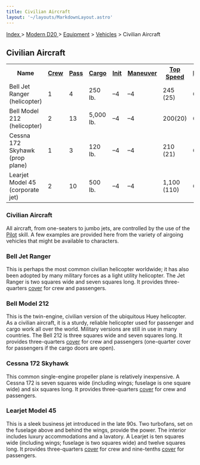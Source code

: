 ```yaml
---
title: Civilian Aircraft
layout: '~/layouts/MarkdownLayout.astro'
---
```


[ Index ](/) > [ Modern D20 ](/modern.d20.srd) > [Equipment](/modern.d20.srd/equipment) > [Vehicles](/modern.d20.srd/equipment/equipment.vehicles) > Civilian Aircraft

## Civilian Aircraft


<table> <tr> <th>Name</th> <th><a href="/modern.d20.srd/equipment/equipment.vehicles">Crew</a></th> <th><a href="/modern.d20.srd/equipment/equipment.vehicles">Pass</a></th> <th><a href="/modern.d20.srd/equipment/equipment.vehicles">Cargo</a></th> <th><a href="/modern.d20.srd/equipment/equipment.vehicles">Init</a></th> <th><a href="/modern.d20.srd/equipment/equipment.vehicles">Maneuver</a></th> <th><a href="/modern.d20.srd/equipment/equipment.vehicles">Top Speed</a></th> <th><a href="/modern.d20.srd/equipment/equipment.vehicles">Defense</a></th> <th><a href="/modern.d20.srd/equipment/equipment.vehicles">Hardness</a></th> <th><a href="/modern.d20.srd/equipment/equipment.vehicles">Hit Points</a></th> <th><a href="/modern.d20.srd/equipment/equipment.vehicles">Size</a></th> <th><a href="/modern.d20.srd/equipment/equipment.vehicles">Purchase DC</a></th> <th><a href="/modern.d20.srd/equipment/equipment.vehicles">Restriction</a></th> </tr> <tr><td> Bell Jet Ranger (helicopter)</td><td> 1</td><td> 4</td><td> 250 lb.</td><td> –4</td><td> –4</td><td> 245 (25)</td><td> 6</td><td> 5</td><td> 28</td><td> G</td><td> 39</td><td> Lic (+1) </td></tr> <tr><td> Bell Model 212 (helicopter)</td><td> 2</td><td> 13</td><td> 5,000 lb.</td><td> –4</td><td> –4</td><td> 200(20)</td><td> 6</td><td> 5</td><td> 36</td><td> G</td><td> 45</td><td> Res (+2) </td></tr> <tr><td> Cessna 172 Skyhawk (prop plane)</td><td> 1</td><td> 3</td><td> 120 lb.</td><td> –4</td><td> –4</td><td> 210 (21)</td><td> 6</td><td> 5</td><td> 30</td><td> G</td><td> 36</td><td> Lic (+1) </td></tr> <tr><td> Learjet Model 45 (corporate jet)</td><td> 2</td><td> 10</td><td> 500 lb.</td><td> –4</td><td> –4</td><td> 1,100 (110)</td><td> 6</td><td> 5</td><td> 44</td><td> G</td><td> 40</td><td> Lic (+1) </td></tr> </table>


### Civilian Aircraft

All aircraft, from one-seaters to jumbo jets, are controlled by the use of the
[Pilot](/modern.d20.srd/skills/pilot) skill. A few examples are provided here
from the variety of airgoing vehicles that might be available to characters.

### Bell Jet Ranger

This is perhaps the most common civilian helicopter worldwide; it has also
been adopted by many military forces as a light utility helicopter. The Jet
Ranger is two squares wide and seven squares long. It provides three-quarters
[cover](/modern.d20.srd/combat/cover) for crew and passengers.

### Bell Model 212

This is the twin-engine, civilian version of the ubiquitous Huey helicopter.
As a civilian aircraft, it is a sturdy, reliable helicopter used for passenger
and cargo work all over the world. Military versions are still in use in many
countries. The Bell 212 is three squares wide and seven squares long. It
provides three-quarters [cover](/modern.d20.srd/combat/cover) for crew and
passengers (one-quarter cover for passengers if the cargo doors are open).

### Cessna 172 Skyhawk

This common single-engine propeller plane is relatively inexpensive. A Cessna
172 is seven squares wide (including wings; fuselage is one square wide) and
six squares long. It provides three-quarters
[cover](/modern.d20.srd/combat/cover) for crew and passengers.

### Learjet Model 45

This is a sleek business jet introduced in the late 90s. Two turbofans, set on
the fuselage above and behind the wings, provide the power. The interior
includes luxury accommodations and a lavatory. A Learjet is ten squares wide
(including wings; fuselage is two squares wide) and twelve squares long. It
provides three-quarters [cover](/modern.d20.srd/combat/cover) for crew and
nine-tenths [cover](/modern.d20.srd/combat/cover) for passengers.

